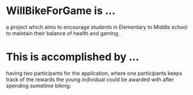 # WillBikeForGame is ...
a project which aims to encourage students in Elementary to Middle school to maintain
their balance of health and gaming.

# This is accomplished by ...
having two participants for the application, where one participants
keeps track of the rewards the young individual could be awarded with
after spending sometime biking.

